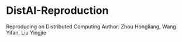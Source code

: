 # DistAI-Reproduction
Reproducing on Distributed Computing
Author: Zhou Hongliang, Wang Yifan, Liu Yingjie
